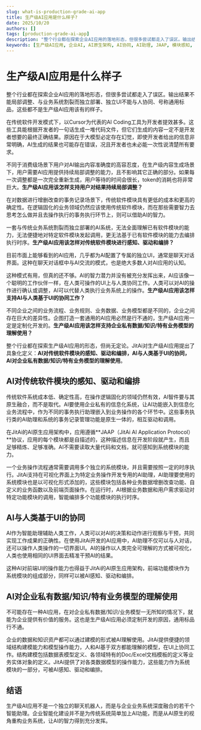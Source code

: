 ```yaml
---
slug: what-is-production-grade-ai-app
title: 生产级AI应用是什么样子?
date: 2025/10/20
authors: []
tags: [production-grade-ai-app]
description: "整个行业都在探索企业AI应用的落地形态，但很多尝试都走入了误区。输出结果不能局部调整、与业务系统割裂而独立部署、独立UI不能与人协同、号称通用标品，这些都不是生产级AI应用该有的样子。"
keywords: [生产级AI应用, 企业AI, AI原生架构, AI协同, AI助理, JAAP, 模块感知, 模块编排, UI协同, 企业知识建模, 局部调整, 定制化开发, 业务流程]
---
```


# 生产级AI应用是什么样子

整个行业都在探索企业AI应用的落地形态，但很多尝试都走入了误区。输出结果不能局部调整、与业务系统割裂而独立部署、独立UI不能与人协同、号称通用标品，这些都不是生产级AI应用该有的样子。

<!--truncate-->

在传统软件开发模式下，以Cursor为代表的AI Coding工具为开发者提效甚多。这些工具能根据开发者的一句话生成一堆代码文件，但它们生成的内容一定不是开发者想要的最终正确结果。原因在于大模型必定存在幻觉，即使开发者给出的信息非常明确，AI生成的结果也可能存在错误，况且开发者也未必能一次性说清楚所有要求。

不同于消费级场景下用户对AI输出内容准确度的高容忍度，在生产级内容生成场景下，用户需要AI应用提供持续局部调整的能力，且不影响其它正确的部分。如果每一次调整都是一次完全重新生成，用户等待的时间会很长，token的消耗也将非常巨大。**生产级AI应用该怎样支持用户对结果持续局部调整？**

在对数据进行增删改查的事务记录场景下，传统软件模块具有更低的成本和更高的确定性。在逻辑固化的业务领域仍然应该使用传统软件模块，而在那些需要智力去思考怎么做并且去操作执行的事务执行环节上，则可以借助AI的智力。

一套与传统业务系统割裂而独立部署的AI系统，无法全面理解已有软件模块的能力，无法便捷地对特定软件模块发起调用，更无法基于已有软件模块的能力去编排执行时序。**生产级AI应用该怎样对传统软件模块进行感知、驱动和编排？**

目前市面上能够看到的AI应用，几乎都为AI配置了专属的独立UI，通常是聊天对话界面。这种在聊天对话框中与AI交流的模式，也是绝大多数人对AI应用的认知。

这种模式有用，但真的还不够。AI的智力潜力并没有被充分发挥出来，AI应该像一个聪明的工作伙伴一样，在人类可操作的UI上与人类协同工作。人类可以对AI的操作进行确认或调整，AI可以代替人类执行业务系统上的操作。**生产级AI应用该怎样支持AI与人类基于UI的协同工作？**

不同企业之间的业务流程、业务规则、业务数据、业务模型都是不同的，企业之间存在巨大的差异性。企图打造一套通用的AI应用必然是行不通的，生产级AI应用一定是定制化开发的。**生产级AI应用该怎样支持企业私有数据/知识/特有业务模型的理解使用？**

整个行业都在探索生产级AI应用的形态，但尚无定论。JitAi对生产级AI应用提出了具象化定义：**AI对传统软件模块的感知、驱动和编排，AI与人类基于UI的协同，AI对企业私有数据/知识/特有业务模型的理解使用**。

## AI对传统软件模块的感知、驱动和编排

传统软件系统成本低、确定性高，在操作逻辑固化的领域仍然有效，AI智件要与其原生融合，而不是取代。AI要使用企业私有的信息化系统，让AI功能嵌入到信息化业务流程中，作为不同的事务执行助理嵌入到业务操作的各个环节中。这些事务执行类的AI助理和系统的事务记录管理功能是原生一体的，相互驱动和调用。

在JitAi的AI原生应用架构中，应用遵循**JAAP（JitAi AI Application Protocol）**协议，应用的每个模块都是自描述的，这种描述信息在开发阶段就产生，而且足够精炼、足够准确。AI不需要读取大量代码和文档，就可感知到系统模块的能力。

一个业务操作流程通常需要调用多个独立的系统模块，并且需要按照一定的时序执行。JitAi支持在可视化界面上为特定业务操作开发专用的AI助理，AI助理要使用的系统模块也是以可视化形式添加的，这些模块包括各种业务数据增删改查功能、自定义的业务函数以及前端页面操作。在运行时，AI根据业务数据和用户需求驱动对特定功能模块的调用，智能编排多个功能模块的执行时序。

## AI与人类基于UI的协同

AI作为智能助理辅助人类工作，人类可以对AI的决策和动作进行观察与干预，共同实现工作成果的正确性。在使用JitAi开发的AI应用中，AI助理不仅可以与人对话，还可以操作人类操作的一切界面UI。AI的操作以人类完全可理解的方式被可视化，人类也使用相同的UI界面去精准干预AI的结果。

这种AI对前端UI的操作能力也得益于JitAi的AI原生应用架构，前端功能模块作为系统模块的组成部分，同样可以被AI感知、驱动和编排。

## AI对企业私有数据/知识/特有业务模型的理解使用

不可能存在一种AI应用，在对企业私有数据/知识/业务模型一无所知的情况下，就能为企业提供有价值的服务。这也是生产级AI应用必须定制开发的原因，通用标品行不通。

企业的数据和知识资产都可以通过建模的形式被AI理解使用。JitAi提供便捷的领域结构建模能力和模型操作能力，人和AI基于双方都能理解的模型，在UI上协同工作。结构建模包括数据表模型定义、各领域特有的Doc/Excel文档模板的定义等业务实体对象的定义。JitAi提供了对各类数据模型的操作能力，这些能力作为系统模块的一部分，可被AI感知、驱动和编排。

## 结语

生产级AI应用不是一个独立的聊天机器人，而是与企业业务系统深度融合的若干个智能助理。企业智能化建设并不是为传统系统简单加上AI功能，而是从AI原生的视角重构业务系统，让AI的智力得到充分发挥。
